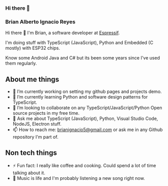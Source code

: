 ### Hi there 👋

<!--
**brianignacio5/brianignacio5** is a ✨ _special_ ✨ repository because its `README.md` (this file) appears on your GitHub profile.

Here are some ideas to get you started:

- 🔭 I’m currently working on ...
- 🌱 I’m currently learning ...
- 👯 I’m looking to collaborate on ...
- 🤔 I’m looking for help with ...
- 💬 Ask me about ...
- 📫 How to reach me: ...
- 😄 Pronouns: ...
- ⚡ Fun fact: ...
-->

### Brian Alberto Ignacio Reyes

Hi there 👋 I'm Brian, a software developer at [Espressif](https://www.espressif.com/).

I'm doing stuff with TypeScript (JavaScript), Python and Embedded (C mostly) with ESP32 chips.

Know some Android Java and C# but its been some years since I've used them regularly.

## About me things 

- 🔭 I’m currently working on setting my github pages and projects demo.
- 🌱 I’m currently learning Python and software design patterns for TypeScript.
- 👯 I’m looking to collaborate on any TypeScript/JavaScript/Python Open source projects in my free time.
- 💬 Ask me about TypeScript (JavaScript), Python, Visual Studio Code, NodeJS, Electron stuff. 
- 📫 How to reach me: brianignacio5@gmail.com or ask me in any Github repository I'm part of.

## Non tech things

- ⚡ Fun fact: I really like coffee and cooking. Could spend a lot of time talking about it.
- 🎵 Music is life and I'm probably listening a new song right now.
